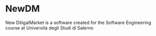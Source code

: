 # NewDM
New DitigalMarket is a software created for the Software Engineering course at Università degli Studi di Salerno
